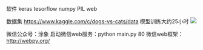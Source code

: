 软件
keras
tesorflow
numpy
PIL
web

数据集
https://www.kaggle.com/c/dogs-vs-cats/data
模型训练大约25小时
![](https://github.com/william-developer/machine-learning/master/image/1.png)  



微信公众号：涂象
启动微信web服务：python main.py 80
微信web框架：http://webpy.org/



